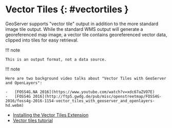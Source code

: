 # Vector Tiles {: #vectortiles }

GeoServer supports "vector tile" output in addition to the more standard image tile output. While the standard WMS output will generate a georeferenced map image, a vector tile contains georeferenced vector data, clipped into tiles for easy retrieval.

!!! note

    This is an output format, not a data source.

!!! note

    Here are two background video talks about "Vector Tiles with GeoServer and OpenLayers":
    
    -   [FOSS4G.NA 2016](https://www.youtube.com/watch?v=xdc67aZVO7E)
    -   [FOSS4G 2016](http://ftp5.gwdg.de/pub/misc/openstreetmap/FOSS4G-2016/foss4g-2016-1154-vector_tiles_with_geoserver_and_openlayers-hd.webm)

-   [Installing the Vector Tiles Extension](install.md)
-   [Vector tiles tutorial](tutorial.md)
